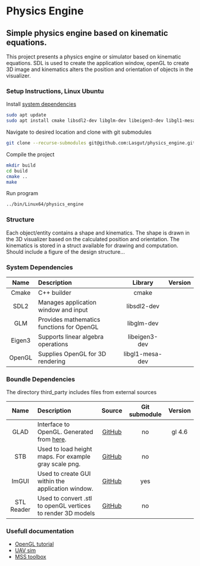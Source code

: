 # Physics Engine

## Simple physics engine based on kinematic equations.
This project presents a physics engine or simulator based on kinematic equations. SDL is used to create the application window, openGL to create 3D image and kinematics alters the position and orientation of objects in the visualizer.

### Setup Instructions, Linux Ubuntu
Install [system dependencies](#system-dependencies)
```bash
sudo apt update
sudo apt install cmake libsdl2-dev libglm-dev libeigen3-dev libgl1-mesa-dev g++ nlohmann-json3-dev
```
Navigate to desired location and clone with git submodules
```bash
git clone --recurse-submodules git@github.com:Lasgut/physics_engine.git
```
Compile the project
```bash
mkdir build
cd build
cmake ..
make
```
Run program
```bash
../bin/Linux64/physics_engine
```

### Structure
Each object/entity contains a shape and kinematics. The shape is drawn in the 3D visualizer based on the calculated position and orientation. The kinematics is stored in a struct available for drawing and computation. 
Should include a figure of the design structure...

### System Dependencies
| Name | Description | Library | Version |
|:---:|:---|:---:| :---: |
| Cmake  | C++ builder                               | cmake           | |
| SDL2   | Manages application window and input      | libsdl2-dev     | |     
| GLM    | Provides mathematics functions for OpenGL | libglm-dev      | |
| Eigen3 | Supports linear algebra operations        | libeigen3-dev   | | 
| OpenGL | Supplies OpenGL for 3D rendering          | libgl1-mesa-dev | |

### Boundle Dependencies
The directory third_party includes files from external sources

| Name | Description | Source | Git submodule | Version |
| :---: | :--- | :---: | :---: | :---: |
| GLAD       | Interface to OpenGL. Generated from [here](https://gen.glad.sh/). | [GitHub](https://github.com/Dav1dde/glad)       | no  | gl 4.6 |
| STB        | Used to load height maps. For example gray scale png.             | [GitHub](https://github.com/nothings/stb)       | no  |        |
| ImGUI      | Used to create GUI within the application window.                 | [GitHub](https://github.com/ocornut/imgui)      | yes |        |
| STL Reader | Used to convert .stl to openGL vertices to render 3D models       | [GitHub](https://github.com/sreiter/stl_reader) | no  |        |

### Usefull documentation
* [OpenGL tutorial](https://learnopengl.com/)
* [UAV sim](https://github.com/byu-magicc/mavsim_public?tab=readme-ov-file)
* [MSS toolbox](https://github.com/cybergalactic/MSS)
